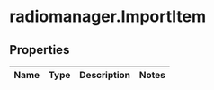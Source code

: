 # radiomanager.ImportItem

## Properties

Name | Type | Description | Notes
------------ | ------------- | ------------- | -------------


